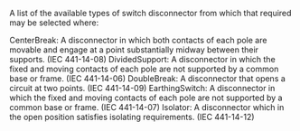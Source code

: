 A list of the available types of switch disconnector from which that required may be selected where:

CenterBreak: A disconnector in which both contacts of each pole are movable and engage at a point substantially midway between their supports. (IEC 441-14-08)
DividedSupport: A disconnector in which the fixed and moving contacts of each pole are not supported by a common base or frame. (IEC 441-14-06)
DoubleBreak: A disconnector that opens a circuit at two points. (IEC 441-14-09)
EarthingSwitch: A disconnector in which the fixed and moving contacts of each pole are not supported by a common base or frame. (IEC 441-14-07)
Isolator: A disconnector which in the open position satisfies isolating requirements. (IEC 441-14-12)